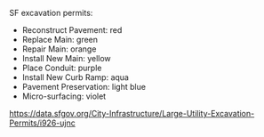 SF excavation permits:

- Reconstruct Pavement: red
- Replace Main: green
- Repair Main: orange
- Install New Main: yellow
- Place Conduit: purple
- Install New Curb Ramp: aqua
- Pavement Preservation: light blue
- Micro-surfacing: violet

https://data.sfgov.org/City-Infrastructure/Large-Utility-Excavation-Permits/i926-ujnc 
